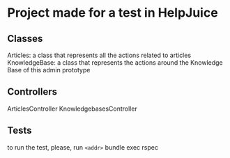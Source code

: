 # Project made for a test in HelpJuice

## Classes
Articles: a class that represents all the actions related to articles
KnowledgeBase: a class that represents the actions around the Knowledge Base of this admin prototype

## Controllers
ArticlesController
KnowledgebasesController

## Tests
to run the test, please, run `<addr>` bundle exec rspec
